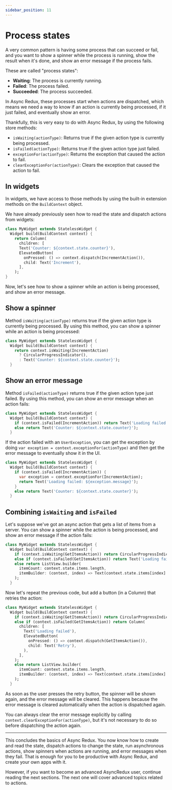 ```yaml
---
sidebar_position: 11
---
```


# Process states

A very common pattern is having some process that can succeed or fail, and you want to show a
spinner while the process is running, show the result when it's done, and show an error message if
the process fails.

These are called "process states":

* **Waiting**: The process is currently running.
* **Failed**: The process failed.
* **Succeeded**: The process succeeded.

In Async Redux, these processes start when actions are dispatched, which means we need a way to
know if an action is currently being processed, if it just failed, and eventually show an error.

Thankfully, this is very easy to do with Async Redux, by using the following store methods:

* `isWaiting(actionType)`: Returns true if the given action type is currently being processed.
* `isFailed(actionType)`: Returns true if the given action type just failed.
* `exceptionFor(actionType)`: Returns the exception that caused the action to fail.
* `clearExceptionFor(actionType)`: Clears the exception that caused the action to fail.

## In widgets

In widgets, we have access to those methods by using the built-in extension methods on
the `BuildContext` object.

We have already previously seen how to read the state and dispatch actions from widgets:

```dart
class MyWidget extends StatelessWidget {  
  Widget build(BuildContext context) {
    return Column(
      children: [
      Text('Counter: ${context.state.counter}'),
      ElevatedButton(
        onPressed: () => context.dispatch(IncrementAction()),
        child: Text('Increment'),
      ],
    );
}
```

Now, let's see how to show a spinner while an action is being processed, and show an error message.

## Show a spinner

Method `isWaiting(actionType)` returns true if the given action type is currently being
processed. By using this method, you can show a spinner while an action is being processed:

```dart
class MyWidget extends StatelessWidget {  
  Widget build(BuildContext context) {
    return context.isWaiting(IncrementAction) 
      ? CircularProgressIndicator(),
      : Text('Counter: ${context.state.counter}');
  }          
```

## Show an error message

Method `isFailed(actionType)` returns true if the given action type just failed.
By using this method, you can show an error message when an action fails:

```dart
class MyWidget extends StatelessWidget {  
  Widget build(BuildContext context) {
    if (context.isFailed(IncrementAction)) return Text('Loading failed');
    else return Text('Counter: ${context.state.counter}');
  }          
```

If the action failed with an `UserException`, you can get the exception by doing
`var exception = context.exceptionFor(actionType)` and then get the error message
to eventually show it in the UI.

```dart
class MyWidget extends StatelessWidget {  
  Widget build(BuildContext context) {
    if (context.isFailed(IncrementAction)) {
      var exception = context.exceptionFor(IncrementAction);
      return Text('Loading failed: ${exception.message}');
    }
    else return Text('Counter: ${context.state.counter}');
  }
```

## Combining `isWaiting` and `isFailed`

Let's suppose we've got an async action that gets a list of items from a server. You can show a
spinner while the action is being processed, and show an error message if the action fails:

```dart
class MyWidget extends StatelessWidget {  
  Widget build(BuildContext context) {
    if (context.isWaiting(GetItemsAction)) return CircularProgressIndicator();
    else if (context.isFailed(GetItemsAction)) return Text('Loading failed');
    else return ListView.builder(
      itemCount: context.state.items.length,
      itemBuilder: (context, index) => Text(context.state.items[index].name),
    );
  }          
```

Now let's repeat the previous code, but add a button (in a Column) that retries the action:

```dart
class MyWidget extends StatelessWidget {  
  Widget build(BuildContext context) {
    if (context.isWaiting(GetItemsAction)) return CircularProgressIndicator();
    else if (context.isFailed(GetItemsAction)) return Column(
      children: [
        Text('Loading failed'),
        ElevatedButton(
          onPressed: () => context.dispatch(GetItemsAction()),
          child: Text('Retry'),
        ),
      ],
    );
    else return ListView.builder(
      itemCount: context.state.items.length,
      itemBuilder: (context, index) => Text(context.state.items[index].name),
    );
  }          
```

As soon as the user presses the retry button, the spinner will be shown again, and the
error message will be cleared. This happens because the error message is cleared automatically when
the action is dispatched again.

You can always clear the error message explicitly by
calling `context.clearExceptionFor(actionType)`, but it's not necessary to do so before
dispatching the action again.

<hr></hr>

This concludes the basics of Async Redux. You now know how to create and read the state,
dispatch actions to change the state, run asynchronous actions,
show spinners when actions are running, and error messages when they fail.
That is enough for you to be productive with Async Redux, and create your own apps with it.

However, if you want to become an advanced AsyncRedux user, continue reading the next sections.
The next one will cover advanced topics related to actions.
